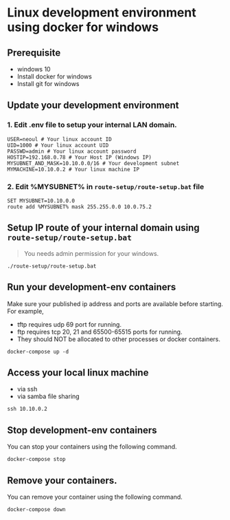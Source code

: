 
# Linux development environment using docker for windows

## Prerequisite

- windows 10
- Install docker for windows
- Install git for windows

## Update your development environment

### 1. Edit .env file to setup your internal LAN domain.

``` shell
USER=neoul # Your linux account ID
UID=1000 # Your linux account UID
PASSWD=admin # Your linux account password
HOSTIP=192.168.0.78 # Your Host IP (Windows IP)
MYSUBNET_AND_MASK=10.10.0.0/16 # Your development subnet
MYMACHINE=10.10.0.2 # Your linux machine IP
```

### 2. Edit %MYSUBNET% in `route-setup/route-setup.bat` file

``` dos
SET MYSUBNET=10.10.0.0
route add %MYSUBNET% mask 255.255.0.0 10.0.75.2
```

## Setup IP route of your internal domain using `route-setup/route-setup.bat`

> You needs admin permission for your windows.

``` dos
./route-setup/route-setup.bat
```

## Run your development-env containers

Make sure your published ip address and ports are available before starting.
For example, 
- tftp requires udp 69 port for running.
- ftp requires tcp 20, 21 and 65500-65515 ports for running.
- They should NOT be allocated to other processes or docker containers.

```shell
docker-compose up -d
```

## Access your local linux machine

- via ssh
- via samba file sharing

``` shell
ssh 10.10.0.2
```

## Stop development-env containers

You can stop your containers using the following command.

```shell
docker-compose stop
```

## Remove your containers.

You can remove your container using the following command.

```shell
docker-compose down
```

